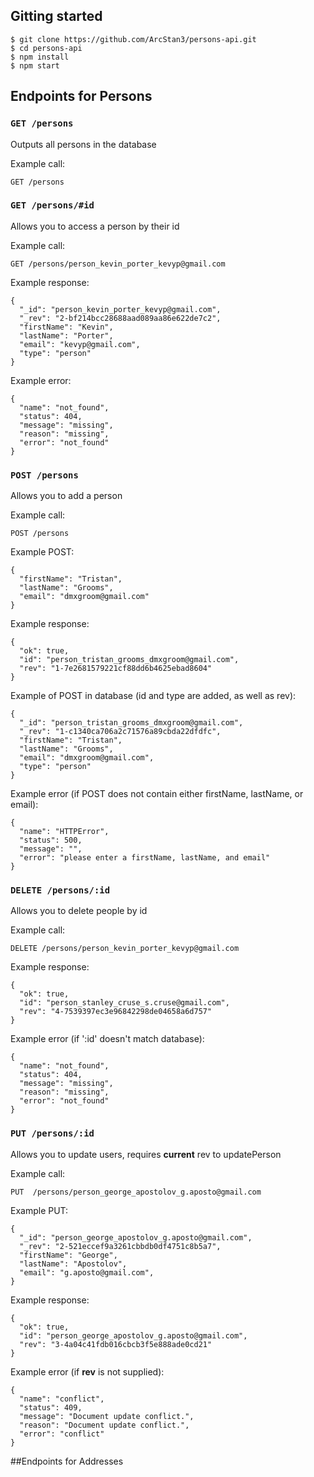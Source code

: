 ## Gitting started 
```
$ git clone https://github.com/ArcStan3/persons-api.git
$ cd persons-api
$ npm install
$ npm start
```

## Endpoints for Persons
### `GET /persons`
Outputs all persons in the database

Example call:
```
GET /persons
```

### `GET /persons/#id`

Allows you to access a person by their id 

Example call:
```
GET /persons/person_kevin_porter_kevyp@gmail.com
```
Example response:
```
{
  "_id": "person_kevin_porter_kevyp@gmail.com",
  "_rev": "2-bf214bcc28688aad089aa86e622de7c2",
  "firstName": "Kevin",
  "lastName": "Porter",
  "email": "kevyp@gmail.com",
  "type": "person"
} 
```
Example error:
```
{
  "name": "not_found",
  "status": 404,
  "message": "missing",
  "reason": "missing",
  "error": "not_found"
}
```

### `POST /persons`

Allows you to add a person

Example call:
```
POST /persons
```
Example POST:
```
{
  "firstName": "Tristan",
  "lastName": "Grooms",
  "email": "dmxgroom@gmail.com"
}
```
Example response:
```
{
  "ok": true,
  "id": "person_tristan_grooms_dmxgroom@gmail.com",
  "rev": "1-7e2681579221cf88dd6b4625ebad8604"
}
```
Example of POST in database (id and type are added, as well as rev):
```
{
  "_id": "person_tristan_grooms_dmxgroom@gmail.com",
  "_rev": "1-c1340ca706a2c71576a89cbda22dfdfc",
  "firstName": "Tristan",
  "lastName": "Grooms",
  "email": "dmxgroom@gmail.com",
  "type": "person"
}
```
Example error (if POST does not contain either firstName, lastName, or email):
```
{
  "name": "HTTPError",
  "status": 500,
  "message": "",
  "error": "please enter a firstName, lastName, and email"
}
```

### `DELETE /persons/:id`

Allows you to delete people by id 

Example call:
```
DELETE /persons/person_kevin_porter_kevyp@gmail.com
```
Example response:
```
{
  "ok": true,
  "id": "person_stanley_cruse_s.cruse@gmail.com",
  "rev": "4-7539397ec3e96842298de04658a6d757"
}
```
Example error (if ':id' doesn't match database): 
```
{
  "name": "not_found",
  "status": 404,
  "message": "missing",
  "reason": "missing",
  "error": "not_found"
}
```

### `PUT /persons/:id`

Allows you to update users, requires **current** rev to updatePerson

Example call:
```
PUT  /persons/person_george_apostolov_g.aposto@gmail.com
```
Example PUT: 
```
{
  "_id": "person_george_apostolov_g.aposto@gmail.com",
  "_rev": "2-521eccef9a3261cbbdb0df4751c8b5a7",
  "firstName": "George",
  "lastName": "Apostolov",
  "email": "g.aposto@gmail.com",
}
```
Example response:
```
{
  "ok": true,
  "id": "person_george_apostolov_g.aposto@gmail.com",
  "rev": "3-4a04c41fdb016cbcb3f5e888ade0cd21"
}
```
Example error (if **rev** is not supplied):
```
{
  "name": "conflict",
  "status": 409,
  "message": "Document update conflict.",
  "reason": "Document update conflict.",
  "error": "conflict"
}
```

##Endpoints for Addresses
